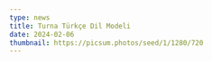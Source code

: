 ```yaml
---
type: news
title: Turna Türkçe Dil Modeli
date: 2024-02-06
thumbnail: https://picsum.photos/seed/1/1280/720
---
```

